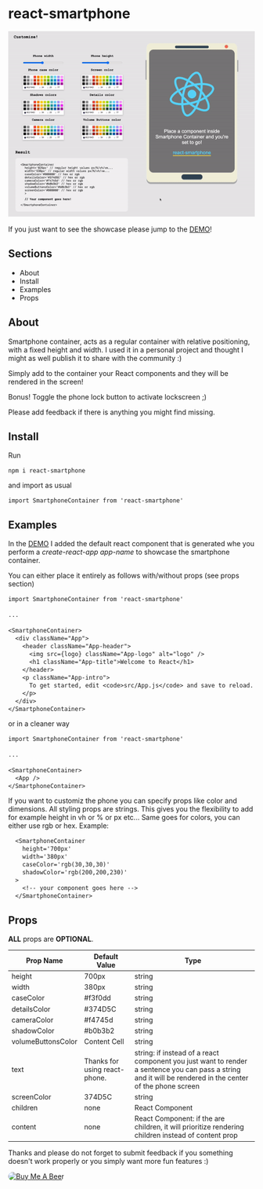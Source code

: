 # react-smartphone

![Demo](https://github.com/Turutupa/react-smartphone/blob/main/demo.gif)

If you just want to see the showcase please jump to the [DEMO](https://turutupa.github.io/react-smartphone/)! 

## Sections
- About
- Install
- Examples
- Props

## About 
Smartphone container, acts as a regular container with relative positioning, with a fixed height and width. I used it in a personal project and thought I might as well publish it to share with the community :) 

Simply add to the container your React components and they will be rendered in the screen!

Bonus! Toggle the phone lock button to activate lockscreen ;)

Please add feedback if there is anything you might find missing.

## Install 

Run 

```
npm i react-smartphone
```

and import as usual

```
import SmartphoneContainer from 'react-smartphone'
```

## Examples

In the [DEMO](https://turutupa.github.io/react-smartphone/) I added the default react component that is generated whe you perform a *create-react-app app-name* to showcase the smartphone container. 

You can either place it entirely as follows with/without props (see props section)


```
import SmartphoneContainer from 'react-smartphone'

...

<SmartphoneContainer>
  <div className="App">
    <header className="App-header">
      <img src={logo} className="App-logo" alt="logo" />
      <h1 className="App-title">Welcome to React</h1>
    </header>
    <p className="App-intro">
      To get started, edit <code>src/App.js</code> and save to reload.
    </p>
  </div>
</SmartphoneContainer>
```

or in a cleaner way

```
import SmartphoneContainer from 'react-smartphone'

...

<SmartphoneContainer>
  <App />
</SmartphoneContainer>
```

If you want to customiz the phone you can specify props like color and dimensions. All styling props are strings. This gives you the flexibility to add for example height in vh or % or px etc... Same goes for colors, you can either use rgb or hex. Example:

```
  <SmartphoneContainer
    height='700px'
    width='380px'
    caseColor='rgb(30,30,30)'
    shadowColor='rgb(200,200,230)'
  >
    <!-- your component goes here -->
  </SmartphoneContainer>
```

## Props
**ALL** props are **OPTIONAL**. 

| Prop Name  | Default Value | Type |
| ------------- | ------------- |------------- |
| height  | 700px  | string |
| width  |  380px  | string |
| caseColor  | #f3f0dd  | string |
| detailsColor  | #374D5C  | string |
| cameraColor  | #f4745d  | string |
| shadowColor  | #b0b3b2  | string |
| volumeButtonsColor  | Content Cell  | string |
| text  |  Thanks for using react-phone. | string: if instead of a react component you just want to render a sentence you can pass a string and it will be rendered in the center of the phone screen | 
| screenColor  | 374D5C  | string | 
| children  | none  | React Component |
| content   | none  | React Component: if the are children, it will prioritize rendering children instead of content prop |


Thanks and please do not forget to submit feedback if you something doesn't work properly or you simply want more fun features :)

<a href="https://www.buymeacoffee.com/turutupa" target="_blank"><img src="https://cdn.buymeacoffee.com/buttons/default-green.png" alt="Buy Me A Beer" height="41" width="174" style="border-radius: 10px;"></a>

